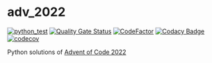 # adv_2022

[![python_test](https://github.com/vil02/adv_2022/actions/workflows/python_test.yml/badge.svg)](https://github.com/vil02/adv_2022/actions/workflows/python_test.yml)
[![Quality Gate Status](https://sonarcloud.io/api/project_badges/measure?project=vil02_adv_2022&metric=alert_status)](https://sonarcloud.io/summary/new_code?id=vil02_adv_2022)
[![CodeFactor](https://www.codefactor.io/repository/github/vil02/adv_2022/badge)](https://www.codefactor.io/repository/github/vil02/adv_2022)
[![Codacy Badge](https://app.codacy.com/project/badge/Grade/aaded8377c6d4230ab93f8bc44e8978c)](https://www.codacy.com/gh/vil02/adv_2022/dashboard?utm_source=github.com&amp;utm_medium=referral&amp;utm_content=vil02/adv_2022&amp;utm_campaign=Badge_Grade)
[![codecov](https://codecov.io/gh/vil02/adv_2022/branch/master/graph/badge.svg?token=LC7SJ73ENG)](https://codecov.io/gh/vil02/adv_2022)

Python solutions of [Advent of Code 2022](https://adventofcode.com/2022)
